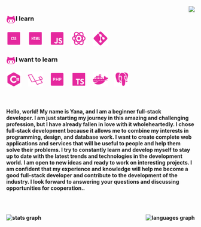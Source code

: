 <img align="right" height="300" src="https://i.imgur.com/fqr7rm1.gif"/>

###

<div> <img align="left" src="icons/icons8-octocat-50.png" height="25"  /> <h3 align="left"> I learn </h3> </div>

###

<div align="left">
  <img src="icons/icons8-css-50.png" height="40"  />
  <img width="10" />
  <img src="icons/icons8-html-50.png" height="40"  />
  <img width="10" />
  <img src="icons/icons8-javascript-50.png" height="40"  />
  <img width="10" />
  <img src="icons/icons8-react-48 (1).png" height="40"  />
  <img width="10" />
  <img src="icons/icons8-git-50.png" height="40" alt="git logo"  />
  <img width="10" />
</div>

###

<div> <img align="left" src="icons/icons8-octocat-50.png" height="25"  /> <h3 align="left"> I want to learn </h3> </div>

###

<div align="left">
  <img src="icons/icons8-c-50.png" height="40"  />
  <img width="10" />
    <img src="icons/icons8-laravel-50.png" height="40"  />
  <img width="10" />
    <img src="icons/icons8-php-50.png" height="40"  />
  <img width="10" />
    <img src="icons/icons8-typescript-50.png" height="40"  />
  <img width="10" />
    <img src="icons/icons8-docker-50.png" height="40"  />
  <img width="10" />
    <img src="icons/icons8-postgresql-50.png" height="40"  />
  <img width="10" />
</div>

###
<br><p><b>Hello, world!<b>
My name is Yana, and I am a beginner full-stack developer. I am just starting my journey in this amazing and challenging profession, but I have already fallen in love with it wholeheartedly.
I chose full-stack development because it allows me to combine my interests in programming, design, and database work. I want to create complete web applications and services that will be useful to people and help them solve their problems.
I try to constantly learn and develop myself to stay up to date with the latest trends and technologies in the development world.
I am open to new ideas and ready to work on interesting projects. I am confident that my experience and knowledge will help me become a good full-stack developer and contribute to the development of the industry.
I look forward to answering your questions and discussing opportunities for cooperation..</p>

###

<br clear="both">

<div align="center">
  <img align="left" src="https://github-readme-stats.vercel.app/api?username=yannyxcode&hide_title=false&hide_rank=false&show_icons=true&include_all_commits=true&count_private=true&disable_animations=false&theme=synthwave&locale=en&hide_border=true&order=1" height="150" alt="stats graph"  />
  <img align="right" src="https://github-readme-stats.vercel.app/api/top-langs?username=yannyxcode&locale=en&hide_title=false&layout=compact&card_width=400&langs_count=5&theme=synthwave&hide_border=true&order=2" height="150" alt="languages graph"  />
</div>

###
